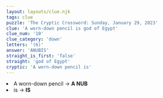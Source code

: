 ```yaml
---
layout: layouts/clue.njk
tags: clue
puzzle: 'The Cryptic Crossword: Sunday, January 29, 2023'
clue: 'A worn-down pencil is god of Egypt'
clue_num: '10'
clue_category: 'down'
letters: '(6)'
answer: 'ANUBIS'
straight_is_first: 'false'
straight: 'god of Egypt'
cryptic: 'A worn-down pencil is'
---
```

<li>A worn-down pencil → <b>A NUB</b></li>
<li>is → <b>IS</b></li>